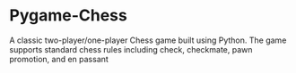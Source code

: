 # Pygame-Chess
A classic two-player/one-player Chess game built using Python. The game supports standard chess rules including check, checkmate, pawn promotion, and en passant
